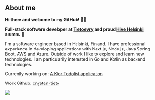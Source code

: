 ## About me
**Hi there and welcome to my GitHub!** 👋🏻

**Full-stack software developer at [Tietoevry](https://www.tietoevry.com/fi/) and proud [Hive Helsinki](https://www.hive.fi/en/) alumni.** 🐝

I'm a software engineer based in Helsinki, Finland. I have professional experience in developing applications with Next.js, Node.js, Java Spring Boot, AWS and Azure.
Outside of work I like to explore and learn new technologies. I am particularily interested in Go and Kotlin as backend technologies.

Currently working on: [A Ktor Todolist application](https://github.com/crl-n/ktor-to-do-list)

Work Github: [cnysten-tieto](https://github.com/cnysten-tieto)

<img src="https://skillicons.dev/icons?i=git,c,python,go,kotlin,javascript,typescript,next,azure,aws" />
